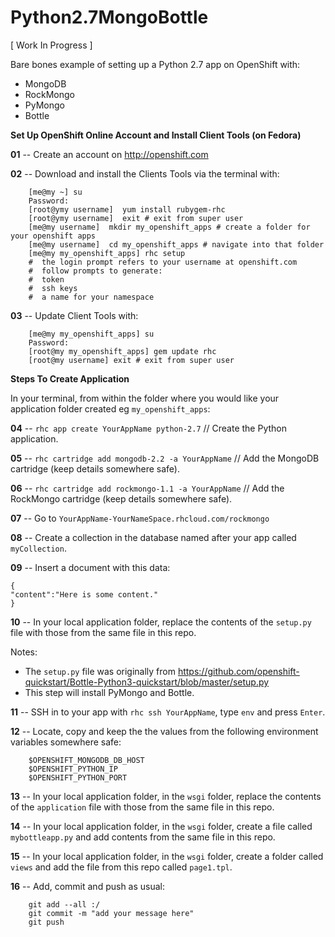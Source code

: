 Python2.7MongoBottle
======================================

[ Work In Progress ]

Bare bones example of setting up a Python 2.7 app on OpenShift with:

- MongoDB
- RockMongo
- PyMongo
- Bottle

**Set Up OpenShift Online Account and Install Client Tools (on Fedora)**

**01** -- Create an account on http://openshift.com

**02** -- Download and install the Clients Tools via the terminal with:

        [me@my ~] su
        Password:
        [root@ymy username]  yum install rubygem-rhc
        [root@ymy username]  exit # exit from super user
        [me@my username]  mkdir my_openshift_apps # create a folder for your openshift apps
        [me@my username]  cd my_openshift_apps # navigate into that folder
        [me@my my_openshift_apps] rhc setup
        #  the login prompt refers to your username at openshift.com
        #  follow prompts to generate:
        #  token
        #  ssh keys
        #  a name for your namespace
        
**03** -- Update Client Tools with:

        [me@my my_openshift_apps] su
        Password:
        [root@my my_openshift_apps] gem update rhc
        [root@my username] exit # exit from super user

**Steps To Create Application**

In your terminal, from within the folder where you would like your application folder created eg `my_openshift_apps`:  


**04** -- `rhc app create YourAppName python-2.7`   // Create the Python application.

**05** -- `rhc cartridge add mongodb-2.2 -a YourAppName`   // Add the MongoDB cartridge (keep details somewhere safe).

**06** -- `rhc cartridge add rockmongo-1.1 -a YourAppName`   // Add the RockMongo cartridge (keep details somewhere safe).

**07** -- Go to `YourAppName-YourNameSpace.rhcloud.com/rockmongo`

**08** -- Create a collection in the database named after your app called `myCollection`.

**09** -- Insert a document with this data:


    {
    "content":"Here is some content."
    }


**10** -- In your local application folder, replace the contents of the `setup.py` file with those from the same file in this repo.

Notes:

- The `setup.py` file was originally from https://github.com/openshift-quickstart/Bottle-Python3-quickstart/blob/master/setup.py
- This step will install PyMongo and Bottle.

**11** -- SSH in to your app with `rhc ssh YourAppName`, type `env` and press `Enter`.

**12** -- Locate, copy and keep the the values from the following environment variables somewhere safe:

        $OPENSHIFT_MONGODB_DB_HOST
        $OPENSHIFT_PYTHON_IP
        $OPENSHIFT_PYTHON_PORT

**13** -- In your local application folder, in the `wsgi` folder, replace the contents of the `application` file with those from the same file in this repo. 

**14** -- In your local application folder, in the `wsgi` folder, create a file called `mybottleapp.py` and add contents from the same file in this repo.

**15** -- In your local application folder, in the `wsgi` folder, create a folder called `views` and add the file from this repo called `page1.tpl`.  

**16** -- Add, commit and push as usual:  

        git add --all :/
        git commit -m "add your message here"
        git push
